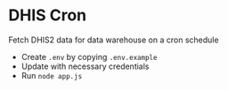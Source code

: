 # DHIS Cron
Fetch DHIS2 data for data warehouse on a cron schedule

* Create `.env` by copying `.env.example`
* Update with necessary credentials
* Run `node app.js`